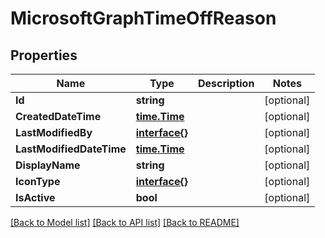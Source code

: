 # MicrosoftGraphTimeOffReason

## Properties

Name | Type | Description | Notes
------------ | ------------- | ------------- | -------------
**Id** | **string** |  | [optional] 
**CreatedDateTime** | [**time.Time**](time.Time.md) |  | [optional] 
**LastModifiedBy** | [**interface{}**](.md) |  | [optional] 
**LastModifiedDateTime** | [**time.Time**](time.Time.md) |  | [optional] 
**DisplayName** | **string** |  | [optional] 
**IconType** | [**interface{}**](.md) |  | [optional] 
**IsActive** | **bool** |  | [optional] 

[[Back to Model list]](../README.md#documentation-for-models) [[Back to API list]](../README.md#documentation-for-api-endpoints) [[Back to README]](../README.md)


